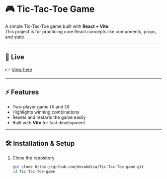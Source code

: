 # 🎮 Tic-Tac-Toe Game

A simple Tic-Tac-Toe game built with **React + Vite**.  
This project is for practicing core React concepts like components, props, and state.

---

## 🚀 Live
👉 [View here](https://devabdisa.github.io/Tic-Tac-Toe-game/)

---

## ⚡ Features
- Two-player game (X and O)
- Highlights winning combinations
- Resets and restarts the game easily
- Built with **Vite** for fast development

---

## 🛠️ Installation & Setup

1. Clone the repository
   ```bash
   git clone https://github.com/devabdisa/Tic-Tac-Toe-game.git
   cd Tic-Tac-Toe-game
